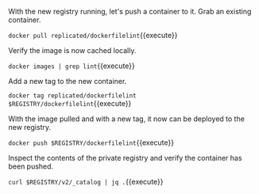 With the new registry running, let's push a container to it. Grab an existing container.

`docker pull replicated/dockerfilelint`{{execute}}

Verify the image is now cached locally.

`docker images | grep lint`{{execute}}

Add a new tag to the new container.

`docker tag replicated/dockerfilelint $REGISTRY/dockerfilelint`{{execute}}

With the image pulled and with a new tag, it now can be deployed to the new registry.

`docker push $REGISTRY/dockerfilelint`{{execute}}

Inspect the contents of the private registry and verify the container has been pushed.

`curl $REGISTRY/v2/_catalog | jq .`{{execute}}
